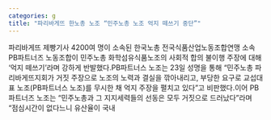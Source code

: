```yaml
---
categories: g
title: "파리바게뜨 한노총 노조 “민주노총 노조 억지 떼쓰기 중단”"
---
```

파리바게뜨 제빵기사 4200여 명이 소속된 한국노총 전국식품산업노동조합연맹 소속 PB파트너즈 노동조합이 민주노총 화학섬유식품노조의 사회적 합의 불이행 주장에 대해 ‘억지 떼쓰기’라며 강하게 반발했다.PB파트너스 노조는 23일 성명을 통해 “민주노총 파리바게뜨지회가 거짓 주장으로 노조의 노력과 결실을 깎아내리고, 부당한 요구로 교섭대표 노조(PB파트너스 노조)를 무시한 채 억지 주장을 펼치고 있다”고 비판했다.이어 PB파트너즈 노조는 “민주노총과 그 지지세력들의 선동은 모두 거짓으로 드러났다”라며 “점심시간이 없다느니 유산율이 국내